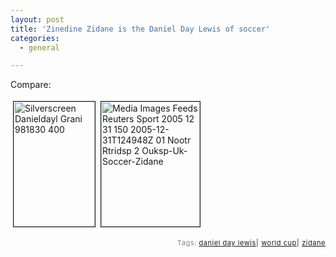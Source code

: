 ```yaml
---
layout: post
title: 'Zinedine Zidane is the Daniel Day Lewis of soccer'
categories:
  - general

---
```


Compare:

<a href="http://www.levjoy.com/blog/wp-content/uploads/2006/07/_silverscreen_DanielDayL_Grani_981830_400.jpg"><img src="http://www.levjoy.com/blog/wp-content/uploads/2006/07/_silverscreen_DanielDayL_Grani_981830_400-tm.jpg" height="200" width="130" border="1" hspace="4" vspace="4" alt=" Silverscreen Danieldayl Grani 981830 400" /></a><a href="http://www.levjoy.com/blog/wp-content/uploads/2006/07/_media_images_feeds_reuters_sport_2005_12_31_150_2005-12-31t124948z_01_nootr_rtridsp_2_ouksp-uk-soccer-zidane.jpg"><img src="http://www.levjoy.com/blog/wp-content/uploads/2006/07/_media_images_feeds_reuters_sport_2005_12_31_150_2005-12-31t124948z_01_nootr_rtridsp_2_ouksp-uk-soccer-zidane-tm.jpg" height="200" width="158" border="1" hspace="4" vspace="4" alt=" Media Images Feeds Reuters Sport 2005 12 31 150 2005-12-31T124948Z 01 Nootr Rtridsp 2 Ouksp-Uk-Soccer-Zidane" /></a>

<!-- technorati tags start --><p style="text-align:right;font-size:11px;letter-spacing:.05em;color:#808979;">Tags: <a href="http://www.technorati.com/tag/daniel day lewis" rel="tag">daniel day lewis</a><strong>|</strong> <a href="http://www.technorati.com/tag/world cup" rel="tag">world cup</a><strong>|</strong> <a href="http://www.technorati.com/tag/zidane" rel="tag">zidane</a></p><!-- technorati tags end -->
